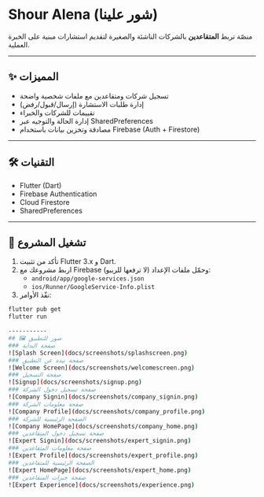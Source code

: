 # Shour Alena (شور علينا)

منصّة تربط **المتقاعدين** بالشركات الناشئة والصغيرة لتقديم استشارات مبنية على الخبرة العملية.

---

## ✨ المميزات
- تسجيل شركات ومتقاعدين مع ملفات شخصية واضحة
- إدارة طلبات الاستشارة (إرسال/قبول/رفض)
- تقييمات للشركات والخبراء
- إدارة الحالة والتوجيه عبر SharedPreferences
- مصادقة وتخزين بيانات باستخدام Firebase (Auth + Firestore)

---

## 🛠️ التقنيات
- Flutter (Dart)  
- Firebase Authentication  
- Cloud Firestore  
- SharedPreferences  

---

## 🚀 تشغيل المشروع
1. تأكد من تثبيت Flutter 3.x و Dart.  
2. اربط مشروعك مع Firebase وحمّل ملفات الإعداد (لا ترفعها للريبو):
   - `android/app/google-services.json`
   - `ios/Runner/GoogleService-Info.plist`
3. نفّذ الأوامر:
```bash
flutter pub get
flutter run

-----------
## 🖼️ صور للتطبيق 
### صفحة البداية
![Splash Screen](docs/screenshots/splashscreen.png)
### صفحة نبذة عن التطبيق 
![Welcome Screen](docs/screenshots/welcomescreen.png)
### صفحة التسجيل 
![Signup](docs/screenshots/signup.png)
### صفحة تسجيل دخول الشركة
![Company Signin](docs/screenshots/company_signin.png)
### صفحة معلومات الشركة 
![Company Profile](docs/screenshots/company_profile.png)
### الصفحة الرئيسية للشركة 
![Company HomePage](docs/screenshots/company_home.png)
### صفحة تسجيل دخول المتقاعدين
![Expert Signin](docs/screenshots/expert_signin.png)
### صفحة معلومات المتقاعدين
![Expert Profile](docs/screenshots/expert_profile.png)
### الصفحة الرئيسية للمتقاعدين
![Expert HomePage](docs/screenshots/expert_home.png)
### صفحة خبرات المتقاعدين 
![Expert Experience](docs/screenshots/experience.png)